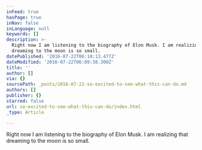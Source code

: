 ```yaml
---
inFeed: true
hasPage: true
inNav: false
inLanguage: null
keywords: []
description: >-
  Right now I am listening to the biography of Elon Musk. I am realizing that
  dreaming to the moon is so small.
datePublished: '2016-07-22T06:10:13.477Z'
dateModified: '2016-07-22T06:09:38.300Z'
title: ''
author: []
via: {}
sourcePath: _posts/2016-07-22-so-excited-to-see-what-this-can-do.md
authors: []
publisher: {}
starred: false
url: so-excited-to-see-what-this-can-do/index.html
_type: Article

---
```

Right now I am listening to the biography of Elon Musk. I am realizing that dreaming to the moon is so small.